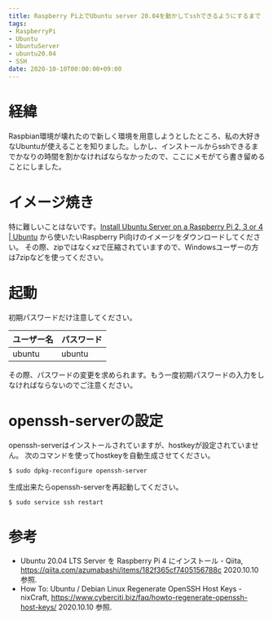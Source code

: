 ```yaml
---
title: Raspberry Pi上でUbuntu server 20.04を動かしてsshできるようにするまで
tags: 
- RaspberryPi
- Ubuntu
- UbuntuServer
- ubuntu20.04
- SSH
date: 2020-10-10T00:00:00+09:00
---
```

# 経緯
Raspbian環境が壊れたので新しく環境を用意しようとしたところ、私の大好きなUbuntuが使えることを知りました。しかし、インストールからsshできるまでかなりの時間を割かなければならなかったので、ここにメモがてら書き留めることにしました。

# イメージ焼き
特に難しいことはないです。[Install Ubuntu Server on a Raspberry Pi 2, 3 or 4 | Ubuntu](https://ubuntu.com/download/raspberry-pi) から使いたいRaspberry Pi向けのイメージをダウンロードしてください。
その際、zipではなくxzで圧縮されていますので、Windowsユーザーの方は7zipなどを使ってください。

# 起動
初期パスワードだけ注意してください。

|ユーザー名|パスワード|
|---|---|
|ubuntu|ubuntu|

その際、パスワードの変更を求められます。もう一度初期パスワードの入力をしなければならないのでご注意ください。

# openssh-serverの設定
openssh-serverはインストールされていますが、hostkeyが設定されていません。
次のコマンドを使ってhostkeyを自動生成させてください。

```shell
$ sudo dpkg-reconfigure openssh-server
```

生成出来たらopenssh-serverを再起動してください。

```shell
$ sudo service ssh restart
```

# 参考
- Ubuntu 20.04 LTS Server を Raspberry Pi 4 にインストール - Qiita, https://qiita.com/azumabashi/items/182f365cf7405156788c 2020.10.10 参照.
- How To: Ubuntu / Debian Linux Regenerate OpenSSH Host Keys - nixCraft, https://www.cyberciti.biz/faq/howto-regenerate-openssh-host-keys/ 2020.10.10 参照.
